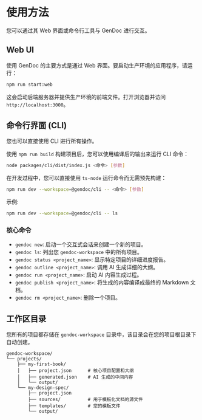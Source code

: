 # 使用方法

您可以通过其 Web 界面或命令行工具与 GenDoc 进行交互。

## Web UI

使用 GenDoc 的主要方式是通过 Web 界面。要启动生产环境的应用程序，请运行：

```bash
npm run start:web
```

这会启动后端服务器并提供生产环境的前端文件。打开浏览器并访问 `http://localhost:3000`。

## 命令行界面 (CLI)

您也可以直接使用 CLI 进行所有操作。

使用 `npm run build` 构建项目后，您可以使用编译后的输出来运行 CLI 命令：

```bash
node packages/cli/dist/index.js <命令> [参数]
```

在开发过程中，您可以直接使用 `ts-node` 运行命令而无需预先构建：
```bash
npm run dev --workspace=@gendoc/cli -- <命令> [参数]
```
示例:
```bash
npm run dev --workspace=@gendoc/cli -- ls
```

### 核心命令

-   `gendoc new`: 启动一个交互式会话来创建一个新的项目。
-   `gendoc ls`: 列出您 `gendoc-workspace` 中的所有项目。
-   `gendoc status <project_name>`: 显示特定项目的详细进度报告。
-   `gendoc outline <project_name>`: 调用 AI 生成详细的大纲。
-   `gendoc run <project_name>`: 启动 AI 内容生成过程。
-   `gendoc publish <project_name>`: 将生成的内容编译成最终的 Markdown 文档。
-   `gendoc rm <project_name>`: 删除一个项目。

## 工作区目录

您所有的项目都存储在 `gendoc-workspace` 目录中，该目录会在您的项目根目录下自动创建。

```
gendoc-workspace/
└── projects/
    ├── my-first-book/
    │   ├── project.json      # 核心项目配置和大纲
    │   ├── generated.json    # AI 生成的中间内容
    │   └── output/
    └── my-design-spec/
        ├── project.json
        ├── sources/          # 用于模板化文档的源文件
        ├── templates/        # 您的模板文件
        └── output/
```
